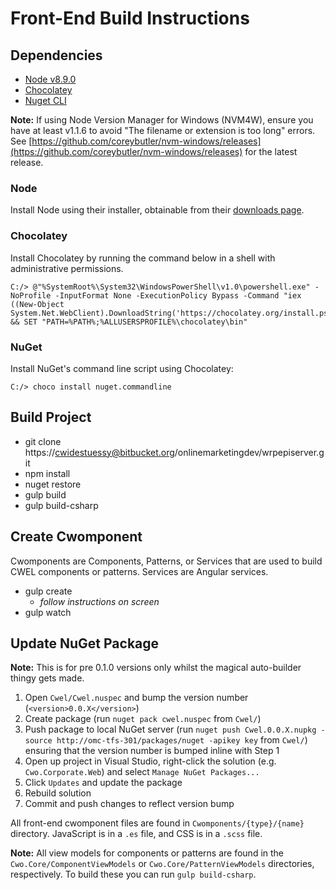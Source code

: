 # Front-End Build Instructions

## Dependencies

- [Node v8.9.0](https://nodejs.org/en/download/)
- [Chocolatey](https://chocolatey.org)
- [Nuget CLI](https://chocolatey.org/packages/NuGet.CommandLine)

**Note:** If using Node Version Manager for Windows (NVM4W), ensure you have at least v1.1.6 to avoid "The filename or extension is too long" errors. See [https://github.com/coreybutler/nvm-windows/releases](https://github.com/coreybutler/nvm-windows/releases) for the latest release.

### Node

Install Node using their installer, obtainable from their [downloads page](https://nodejs.org/en/download/).

### Chocolatey

Install Chocolatey by running the command below in a shell with administrative permissions.

```
C:/> @"%SystemRoot%\System32\WindowsPowerShell\v1.0\powershell.exe" -NoProfile -InputFormat None -ExecutionPolicy Bypass -Command "iex ((New-Object System.Net.WebClient).DownloadString('https://chocolatey.org/install.ps1'))" && SET "PATH=%PATH%;%ALLUSERSPROFILE%\chocolatey\bin"
```

### NuGet

Install NuGet's command line script using Chocolatey:

```
C:/> choco install nuget.commandline
```

## Build Project

- git clone https://cwidestuessy@bitbucket.org/onlinemarketingdev/wrpepiserver.git
- npm install
- nuget restore
- gulp build
- gulp build-csharp

## Create Cwomponent

Cwomponents are Components, Patterns, or Services that are used to build CWEL
components or patterns. Services are Angular services.

- gulp create
  - _follow instructions on screen_
- gulp watch

## Update NuGet Package

**Note:** This is for pre 0.1.0 versions only whilst the magical auto-builder thingy gets made.
1. Open `Cwel/Cwel.nuspec` and bump the version number (`<version>0.0.X</version>`)
2. Create package (run `nuget pack cwel.nuspec` from `Cwel/`)
3. Push package to local NuGet server (run `nuget push Cwel.0.0.X.nupkg -source http://omc-tfs-301/packages/nuget -apikey key` from `Cwel/`) ensuring that the version number is bumped inline with Step 1
4. Open up project in Visual Studio, right-click the solution (e.g. `Cwo.Corporate.Web`) and select `Manage NuGet Packages...`
5. Click `Updates` and update the package
6. Rebuild solution
7. Commit and push changes to reflect version bump

All front-end cwomponent files are found in `Cwomponents/{type}/{name}`
directory. JavaScript is in a `.es` file, and CSS is in a `.scss` file.

**Note:** All view models for components or patterns are found in the
`Cwo.Core/ComponentViewModels` or `Cwo.Core/PatternViewModels` directories,
respectively. To build these you can run `gulp build-csharp`.
